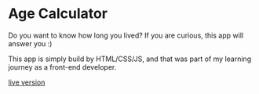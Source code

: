 # Age Calculator
Do you want to know how long you lived?
If you are curious, this app will answer you :)

This app is simply build by HTML/CSS/JS, and that was part of my learning journey as a front-end developer.

[live version](https://dev1001-age-calculator.netlify.app/)
